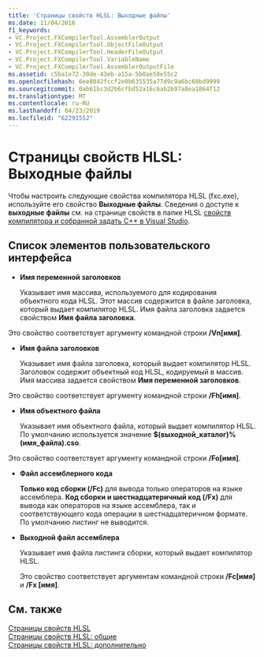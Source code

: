 ```yaml
---
title: 'Страницы свойств HLSL: Выходные файлы'
ms.date: 11/04/2016
f1_keywords:
- VC.Project.FXCompilerTool.AssemblerOutput
- VC.Project.FXCompilerTool.ObjectFileOutput
- VC.Project.FXCompilerTool.HeaderFileOutput
- VC.Project.FXCompilerTool.VariableName
- VC.Project.FXCompilerTool.AssemblerOutputFile
ms.assetid: c5ba1e72-30de-43eb-a15a-5b0ae58e55c2
ms.openlocfilehash: 6ee8042fccf2e0b635535a77d9c9a6bc68bd9999
ms.sourcegitcommit: 0ab61bc3d2b6cfbd52a16c6ab2b97a8ea1864f12
ms.translationtype: MT
ms.contentlocale: ru-RU
ms.lasthandoff: 04/23/2019
ms.locfileid: "62291552"
---
```

# <a name="hlsl-property-pages-output-files"></a>Страницы свойств HLSL: Выходные файлы

Чтобы настроить следующие свойства компилятора HLSL (fxc.exe), используйте его свойство **Выходные файлы**. Сведения о доступе к **выходные файлы** см. на странице свойств в папке HLSL [свойств компилятора и собранной задать C++ в Visual Studio](../working-with-project-properties.md).

## <a name="uielement-list"></a>Список элементов пользовательского интерфейса

- **Имя переменной заголовков**

   Указывает имя массива, используемого для кодирования объектного кода HLSL. Этот массив содержится в файле заголовка, который выдает компилятор HLSL. Имя файла заголовка задается свойством **Имя файла заголовка**.

Это свойство соответствует аргументу командной строки **/Vn[имя]**.

- **Имя файла заголовков**

   Указывает имя файла заголовка, который выдает компилятор HLSL. Заголовок содержит объектный код HLSL, кодируемый в массив. Имя массива задается свойством **Имя переменной заголовков**.

Это свойство соответствует аргументу командной строки **/Fh[имя]**.

- **Имя объектного файла**

   Указывает имя объектного файла, который выдает компилятор HLSL. По умолчанию используется значение **$(выходной_каталог)%(имя_файла).cso**.

Это свойство соответствует аргументу командной строки **/Fo[имя]**.

- **Файл ассемблерного кода**

   **Только код сборки (/Fc)** для вывода только операторов на языке ассемблера. **Код сборки и шестнадцатеричный код (/Fx)** для вывода как операторов на языке ассемблера, так и соответствующего кода операции в шестнадцатеричном формате. По умолчанию листинг не выводится.

- **Выходной файл ассемблера**

   Указывает имя файла листинга сборки, который выдает компилятор HLSL.

   Это свойство соответствует аргументам командной строки **/Fc[имя]** и **/Fx [имя]**.

## <a name="see-also"></a>См. также

[Страницы свойств HLSL](hlsl-property-pages.md)<br>
[Страницы свойств HLSL: общие](hlsl-property-pages-general.md)<br>
[Страницы свойств HLSL: дополнительно](hlsl-property-pages-advanced.md)
